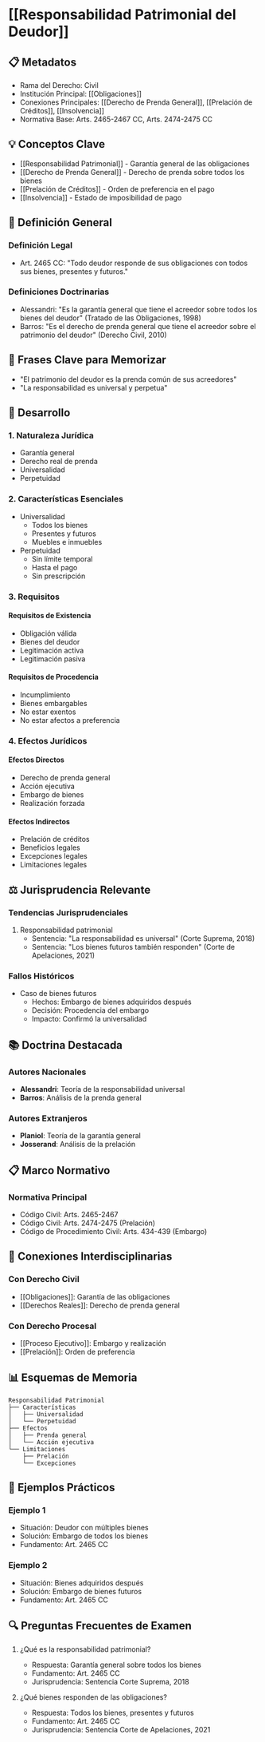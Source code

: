 # [[Responsabilidad Patrimonial del Deudor]]

## 📋 Metadatos
- Rama del Derecho: Civil
- Institución Principal: [[Obligaciones]]
- Conexiones Principales: [[Derecho de Prenda General]], [[Prelación de Créditos]], [[Insolvencia]]
- Normativa Base: Arts. 2465-2467 CC, Arts. 2474-2475 CC

## 💡 Conceptos Clave
- [[Responsabilidad Patrimonial]] - Garantía general de las obligaciones
- [[Derecho de Prenda General]] - Derecho de prenda sobre todos los bienes
- [[Prelación de Créditos]] - Orden de preferencia en el pago
- [[Insolvencia]] - Estado de imposibilidad de pago

## 📖 Definición General
### Definición Legal
- Art. 2465 CC: "Todo deudor responde de sus obligaciones con todos sus bienes, presentes y futuros."

### Definiciones Doctrinarias
- Alessandri: "Es la garantía general que tiene el acreedor sobre todos los bienes del deudor" (Tratado de las Obligaciones, 1998)
- Barros: "Es el derecho de prenda general que tiene el acreedor sobre el patrimonio del deudor" (Derecho Civil, 2010)

## 🎯 Frases Clave para Memorizar
- "El patrimonio del deudor es la prenda común de sus acreedores"
- "La responsabilidad es universal y perpetua"

## 📑 Desarrollo

### 1. Naturaleza Jurídica
- Garantía general
- Derecho real de prenda
- Universalidad
- Perpetuidad

### 2. Características Esenciales
- Universalidad
  - Todos los bienes
  - Presentes y futuros
  - Muebles e inmuebles
- Perpetuidad
  - Sin límite temporal
  - Hasta el pago
  - Sin prescripción

### 3. Requisitos
#### Requisitos de Existencia
- Obligación válida
- Bienes del deudor
- Legitimación activa
- Legitimación pasiva

#### Requisitos de Procedencia
- Incumplimiento
- Bienes embargables
- No estar exentos
- No estar afectos a preferencia

### 4. Efectos Jurídicos
#### Efectos Directos
- Derecho de prenda general
- Acción ejecutiva
- Embargo de bienes
- Realización forzada

#### Efectos Indirectos
- Prelación de créditos
- Beneficios legales
- Excepciones legales
- Limitaciones legales

## ⚖️ Jurisprudencia Relevante
### Tendencias Jurisprudenciales
1. Responsabilidad patrimonial
   - Sentencia: "La responsabilidad es universal" (Corte Suprema, 2018)
   - Sentencia: "Los bienes futuros también responden" (Corte de Apelaciones, 2021)

### Fallos Históricos
- Caso de bienes futuros
  - Hechos: Embargo de bienes adquiridos después
  - Decisión: Procedencia del embargo
  - Impacto: Confirmó la universalidad

## 📚 Doctrina Destacada
### Autores Nacionales
- **Alessandri**: Teoría de la responsabilidad universal
- **Barros**: Análisis de la prenda general

### Autores Extranjeros
- **Planiol**: Teoría de la garantía general
- **Josserand**: Análisis de la prelación

## 📋 Marco Normativo
### Normativa Principal
- Código Civil: Arts. 2465-2467
- Código Civil: Arts. 2474-2475 (Prelación)
- Código de Procedimiento Civil: Arts. 434-439 (Embargo)

## 🔄 Conexiones Interdisciplinarias
### Con Derecho Civil
- [[Obligaciones]]: Garantía de las obligaciones
- [[Derechos Reales]]: Derecho de prenda general

### Con Derecho Procesal
- [[Proceso Ejecutivo]]: Embargo y realización
- [[Prelación]]: Orden de preferencia

## 📊 Esquemas de Memoria
```plaintext
Responsabilidad Patrimonial
├── Características
│   ├── Universalidad
│   └── Perpetuidad
├── Efectos
│   ├── Prenda general
│   └── Acción ejecutiva
└── Limitaciones
    ├── Prelación
    └── Excepciones
```

## 📝 Ejemplos Prácticos
### Ejemplo 1
- Situación: Deudor con múltiples bienes
- Solución: Embargo de todos los bienes
- Fundamento: Art. 2465 CC

### Ejemplo 2
- Situación: Bienes adquiridos después
- Solución: Embargo de bienes futuros
- Fundamento: Art. 2465 CC

## 🔍 Preguntas Frecuentes de Examen
1. ¿Qué es la responsabilidad patrimonial?
   - Respuesta: Garantía general sobre todos los bienes
   - Fundamento: Art. 2465 CC
   - Jurisprudencia: Sentencia Corte Suprema, 2018

2. ¿Qué bienes responden de las obligaciones?
   - Respuesta: Todos los bienes, presentes y futuros
   - Fundamento: Art. 2465 CC
   - Jurisprudencia: Sentencia Corte de Apelaciones, 2021 